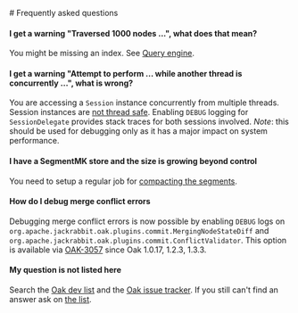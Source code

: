 <!--
   Licensed to the Apache Software Foundation (ASF) under one or more
   contributor license agreements.  See the NOTICE file distributed with
   this work for additional information regarding copyright ownership.
   The ASF licenses this file to You under the Apache License, Version 2.0
   (the "License"); you may not use this file except in compliance with
   the License.  You may obtain a copy of the License at

       http://www.apache.org/licenses/LICENSE-2.0

   Unless required by applicable law or agreed to in writing, software
   distributed under the License is distributed on an "AS IS" BASIS,
   WITHOUT WARRANTIES OR CONDITIONS OF ANY KIND, either express or implied.
   See the License for the specific language governing permissions and
   limitations under the License.
  -->

# Frequently asked questions

#### I get a warning "Traversed 1000 nodes ...", what does that mean?

You might be missing an index. See [Query engine](query.html).


#### I get a warning "Attempt to perform ... while another thread is concurrently ...", what is wrong?

You are accessing a `Session` instance concurrently from multiple threads. Session instances are
[not thread safe](dos_and_donts.html#Anti_pattern:_concurrent_session_access).
Enabling `DEBUG` logging for `SessionDelegate` provides stack traces for both sessions involved. 
*Note*: this should be used for debugging only as it has a major impact on system performance.

#### I have a SegmentMK store and the size is growing beyond control

You need to setup a regular job for [compacting the segments](nodestore/segmentmk.html#Segment_Compaction).

#### How do I debug merge conflict errors

Debugging merge conflict errors is now possible by enabling `DEBUG` logs on
`org.apache.jackrabbit.oak.plugins.commit.MergingNodeStateDiff` and
`org.apache.jackrabbit.oak.plugins.commit.ConflictValidator`. 
This option is available via [OAK-3057](https://issues.apache.org/jira/browse/OAK-3057) since Oak 1.0.17, 1.2.3, 1.3.3. 

#### My question is not listed here

Search the [Oak dev list](http://jackrabbit.markmail.org/search/+list:org.apache.jackrabbit.oak-dev)
and the [Oak issue tracker](https://issues.apache.org/jira/browse/OAK). If you still can't find an
answer ask on [the list](participating.html).


